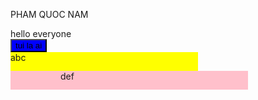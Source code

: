 PHAM QUOC NAM
<html>
<head>
<style>
  .beauty{
    background-color: blue;
    transition: 1s;
    }
  .beauty:hover{
    background-color: red;
    }
  .des{
    background-color: yellow;
    font-style: Arial;
    height: 30px;
    width: 300px;
    }
  .des1{
    background-color: pink;
    font-style: Arial;
    height: 30px;
    width: 300px;
    padding-left: 80px;
    }
  .res{
    border-radius: 10px;
    height: 60px;
    width: 700px;
    }
</style>
</head>

<body>
<div>hello everyone</div>
  <button class="beauty">tui la ai</button>
<div class="res"> 
  <div class="des"> abc
  </div>
  <div class="des1"> def </div>
</div>
  
</body>
  
</html>
